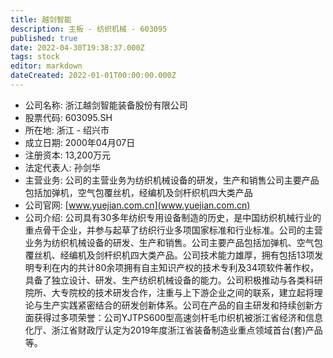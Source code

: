 ```yaml
---
title: 越剑智能
description: 主板 - 纺织机械 - 603095
published: true
date: 2022-04-30T19:38:37.000Z
tags: stock
editor: markdown
dateCreated: 2022-01-01T00:00:00.000Z
---
```


- 公司名称: 浙江越剑智能装备股份有限公司
- 股票代码: 603095.SH
- 所在地: 浙江 - 绍兴市
- 成立日期: 2000年04月07日
- 注册资本: 13,200万元
- 法定代表人: 孙剑华
- 主营业务: 公司的主营业务为纺织机械设备的研发，生产和销售公司主要产品包括加弹机，空气包覆丝机，经编机及剑杆织机四大类产品
- 公司官网: [www.yuejian.com.cn](www.yuejian.com.cn)
- 公司介绍: 公司具有30多年纺织专用设备制造的历史，是中国纺织机械行业的重点骨干企业，并参与起草了纺织行业多项国家标准和行业标准。公司的主营业务为纺织机械设备的研发、生产和销售。公司主要产品包括加弹机、空气包覆丝机、经编机及剑杆织机四大类产品。公司技术能力雄厚，拥有包括13项发明专利在内的共计80余项拥有自主知识产权的技术专利及34项软件著作权，具备了独立设计、研发、生产纺织机械设备的能力。公司积极推动与各类科研院所、大专院校的技术研发合作，注重与上下游企业之间的联系，建立起将理论与生产实践紧密结合的研发创新体系。公司在产品的自主研发和持续创新方面获得过多项荣誉：公司YJTPS600型高速剑杆毛巾织机被浙江省经济和信息化厅、浙江省财政厅认定为2019年度浙江省装备制造业重点领域首台(套)产品等。


